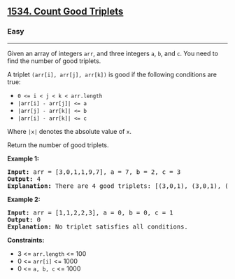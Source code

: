 <h2><a href="https://leetcode.com/problems/count-good-triplets">1534. Count Good Triplets</a></h2>
<h3>Easy</h3>
<hr>
<p>Given an array of integers <code>arr</code>, and three integers <code>a</code>, <code>b</code>, and <code>c</code>. You need to find the number of good triplets.</p>
<p>A triplet <code>(arr[i], arr[j], arr[k])</code> is good if the following conditions are true:</p>
<ul>
  <li><code>0 <= i < j < k < arr.length</code></li>
  <li><code>|arr[i] - arr[j]| <= a</code></li>
  <li><code>|arr[j] - arr[k]| <= b</code></li>
  <li><code>|arr[i] - arr[k]| <= c</code></li>
</ul>
<p>Where <code>|x|</code> denotes the absolute value of <code>x</code>.</p>
<p>Return the number of good triplets.</p>
<p><strong>Example 1:</strong></p>
<pre>
<strong>Input:</strong> arr = [3,0,1,1,9,7], a = 7, b = 2, c = 3
<strong>Output:</strong> 4
<strong>Explanation:</strong> There are 4 good triplets: [(3,0,1), (3,0,1), (3,1,1), (0,1,1)].
</pre>
<p><strong>Example 2:</strong></p>
<pre>
<strong>Input:</strong> arr = [1,1,2,2,3], a = 0, b = 0, c = 1
<strong>Output:</strong> 0
<strong>Explanation:</strong> No triplet satisfies all conditions.
</pre>
<p><strong>Constraints:</strong></p>
<ul>
  <li>3 <= <code>arr.length</code> <= 100</li>
  <li>0 <= <code>arr[i]</code> <= 1000</li>
  <li>0 <= <code>a, b, c</code> <= 1000</li>
</ul>
